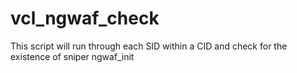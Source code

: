 # vcl_ngwaf_check
This script will run through each SID within a CID and check for the existence of sniper ngwaf_init
